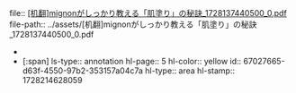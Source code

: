 file:: [[机翻]mignonがしっかり教える「肌塗り」の秘訣_1728137440500_0.pdf](../assets/[机翻]mignonがしっかり教える「肌塗り」の秘訣_1728137440500_0.pdf)
file-path:: ../assets/[机翻]mignonがしっかり教える「肌塗り」の秘訣_1728137440500_0.pdf

-
- [:span]
  ls-type:: annotation
  hl-page:: 5
  hl-color:: yellow
  id:: 67027665-d63f-4550-97b2-353157a04c7a
  hl-type:: area
  hl-stamp:: 1728214628059
